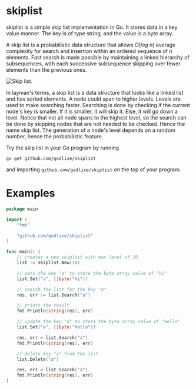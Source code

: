 # skiplist

skiplist is a simple skip list implementation in Go. It stores data in a key value manner. The key is of type string, and the value is a byte array.

A skip list is a probabilistic data structure that allows $O(log\ n)$ average complexity for search and insertion within an ordered sequence of n elements. Fast search is made possible by maintaining a linked hierarchy of subsequences, with each successive subsequence skipping over fewer elements than the previous ones. 

![Skip list.](https://upload.wikimedia.org/wikipedia/commons/thumb/8/86/Skip_list.svg/1024px-Skip_list.svg.png)

In layman's terms, a skip list is a data structure that looks like a linked list and has sorted elements. A node could span to higher levels. Levels are used to make searching faster. Searching is done by checking if the current node's key is smaller. If it is smaller, it will skip it. Else, it will go down a level. Notice that not all node spans to the highest level, so the search can be done by skipping nodes that are not needed to be checked. Hence the name skip list. The generation of a node's level depends on a random number, hence the probabilistic feature.

Try the skip list in your Go program by running

```
go get github.com/godlixe/skiplist
```

and importing `github.com/godlixe/skiplist` on the top of your program.


# Examples

```Go
package main

import (
	"fmt"

	"github.com/godlixe/skiplist"
)

func main() {
	// creates a new skiplist with max level of 10
	list := skiplist.New(10)

	// sets the key "a" to store the byte array value of "hi"
	list.Set("a", []byte("hi"))

	// search the list for the key "a"
	res, err := list.Search("a")

	// prints the result
	fmt.Println(string(res), err)

	// update the key "a" to store the byte array value of "hello"
	list.Set("a", []byte("hello"))

	res, err = list.Search("a")
	fmt.Println(string(res), err)

	// delete key "a" from the list
	list.Delete("a")

	res, err = list.Search("a")
	fmt.Println(string(res), err)
}
```
